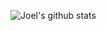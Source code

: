 ![Joel's github stats](https://github-readme-stats.vercel.app/api?username=shda&show_icons=true&hide_border=true&hide=contribs,prs&count_private=true)
